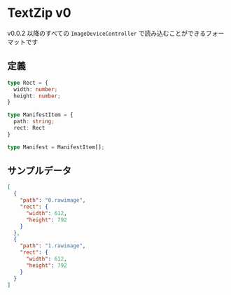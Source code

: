# TextZip v0
v0.0.2 以降のすべての `ImageDeviceController` で読み込むことができるフォーマットです

## 定義
```typescript
type Rect = {
  width: number;
  height: number;
}

type ManifestItem = {
  path: string;
  rect: Rect
}

type Manifest = ManifestItem[];
```

## サンプルデータ
```json
[
  {
    "path": "0.rawimage",
    "rect": {
      "width": 612,
      "height": 792
    }
  },
  {
    "path": "1.rawimage",
    "rect": {
      "width": 612,
      "height": 792
    }
  }
]
```
